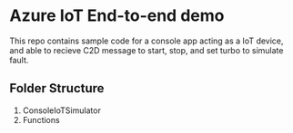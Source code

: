 # Azure IoT End-to-end demo
This repo contains sample code for a console app acting as a IoT device, and able to recieve C2D message to start, stop, and set turbo to simulate fault.

## Folder Structure
1. ConsoleIoTSimulator
2. Functions